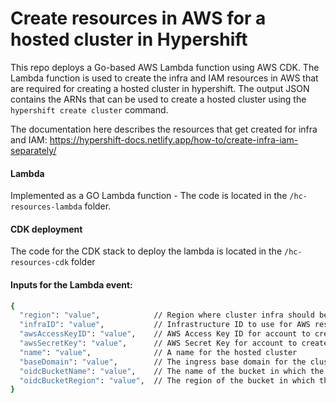 # Create resources in AWS for a hosted cluster in Hypershift

This repo deploys a Go-based AWS Lambda function using AWS CDK. The Lambda function is used to create the infra and IAM resources in AWS that are required for creating a hosted cluster in hypershift. 
The output JSON contains the ARNs that can be used to create a hosted cluster using the `hypershift create cluster` command.

The documentation here describes the resources that get created for infra and IAM: 
https://hypershift-docs.netlify.app/how-to/create-infra-iam-separately/

#### Lambda
Implemented as a GO Lambda function - The code is located in the `/hc-resources-lambda` folder.

#### CDK deployment
The code for the CDK stack to deploy the lambda is located in the `/hc-resources-cdk` folder
#### Inputs for the Lambda event:

```bash
{
  "region": "value",            // Region where cluster infra should be created
  "infraID": "value",           // Infrastructure ID to use for AWS resources
  "awsAccessKeyID": "value",    // AWS Access Key ID for account to create resources in
  "awsSecretKey": "value",      // AWS Secret Key for account to create resources in
  "name": "value",              // A name for the hosted cluster
  "baseDomain": "value",        // The ingress base domain for the cluster
  "oidcBucketName": "value",    // The name of the bucket in which the OIDC discovery document is stored
  "oidcBucketRegion": "value",  // The region of the bucket in which the OIDC discovery document is stored
}
```
